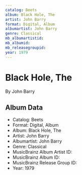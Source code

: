 ```yaml
---
catalog: Beets
album: Black Hole, The
artist: John Barry
format: Digital, Album
albumartist: John Barry
genre: Classical
mb_albumartistid: 
mb_albumid: 
mb_releasegroupid: 
year: 1979
---
```


# Black Hole, The

By John Barry

## Album Data

- Catalog: Beets
- Format: Digital, Album
- Album: Black Hole, The
- Artist: John Barry
- Albumartist: John Barry
- Genre: Classical
- MusicBrainz Album Artist ID: 
- MusicBrainz Album ID: 
- MusicBrainz Release Group ID: 
- Year: 1979

